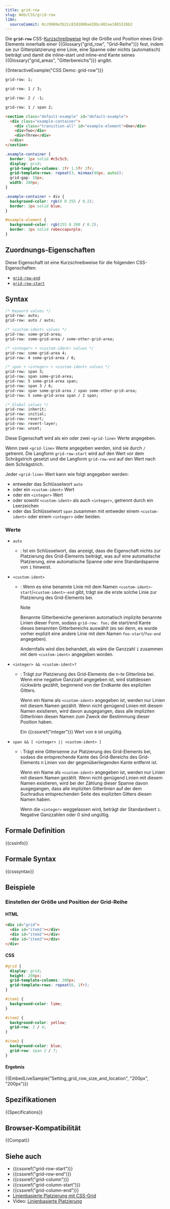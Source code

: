 ```yaml
---
title: grid-row
slug: Web/CSS/grid-row
l10n:
  sourceCommit: 0cc9980e3b21c83d1800a428bc402ae1865326b2
---
```


Die **`grid-row`** CSS-[Kurzschreibweise](/de/docs/Web/CSS/CSS_cascade/Shorthand_properties) legt die Größe und Position eines Grid-Elements innerhalb einer {{Glossary("grid_row", "Grid-Reihe")}} fest, indem sie zur Gitterplatzierung eine Linie, eine Spanne oder nichts (automatisch) beiträgt und damit die inline-start und inline-end Kante seines {{Glossary("grid_areas", "Gitterbereichs")}} angibt.

{{InteractiveExample("CSS Demo: grid-row")}}

```css interactive-example-choice
grid-row: 1;
```

```css interactive-example-choice
grid-row: 1 / 3;
```

```css interactive-example-choice
grid-row: 2 / -1;
```

```css interactive-example-choice
grid-row: 1 / span 2;
```

```html interactive-example
<section class="default-example" id="default-example">
  <div class="example-container">
    <div class="transition-all" id="example-element">One</div>
    <div>Two</div>
    <div>Three</div>
  </div>
</section>
```

```css interactive-example
.example-container {
  border: 1px solid #c5c5c5;
  display: grid;
  grid-template-columns: 1fr 1.5fr 1fr;
  grid-template-rows: repeat(3, minmax(40px, auto));
  grid-gap: 10px;
  width: 200px;
}

.example-container > div {
  background-color: rgb(0 0 255 / 0.2);
  border: 3px solid blue;
}

#example-element {
  background-color: rgb(255 0 200 / 0.2);
  border: 3px solid rebeccapurple;
}
```

## Zuordnungs-Eigenschaften

Diese Eigenschaft ist eine Kurzschreibweise für die folgenden CSS-Eigenschaften:

- [`grid-row-end`](/de/docs/Web/CSS/grid-row-end)
- [`grid-row-start`](/de/docs/Web/CSS/grid-row-start)

## Syntax

```css
/* Keyword values */
grid-row: auto;
grid-row: auto / auto;

/* <custom-ident> values */
grid-row: some-grid-area;
grid-row: some-grid-area / some-other-grid-area;

/* <integer> + <custom-ident> values */
grid-row: some-grid-area 4;
grid-row: 4 some-grid-area / 6;

/* span + <integer> + <custom-ident> values */
grid-row: span 3;
grid-row: span some-grid-area;
grid-row: 5 some-grid-area span;
grid-row: span 3 / 6;
grid-row: span some-grid-area / span some-other-grid-area;
grid-row: 5 some-grid-area span / 2 span;

/* Global values */
grid-row: inherit;
grid-row: initial;
grid-row: revert;
grid-row: revert-layer;
grid-row: unset;
```

Diese Eigenschaft wird als ein oder zwei `<grid-line>` Werte angegeben.

Wenn zwei `<grid-line>` Werte angegeben werden, sind sie durch `/` getrennt. Die Langform `grid-row-start` wird auf den Wert vor dem Schrägstrich gesetzt und die Langform `grid-row-end` auf den Wert nach dem Schrägstrich.

Jeder `<grid-line>` Wert kann wie folgt angegeben werden:

- entweder das Schlüsselwort `auto`
- oder ein `<custom-ident>` Wert
- oder ein `<integer>` Wert
- oder sowohl `<custom-ident>` als auch `<integer>`, getrennt durch ein Leerzeichen
- oder das Schlüsselwort `span` zusammen mit entweder einem `<custom-ident>` oder einem `<integer>` oder beiden.

### Werte

- `auto`
  - : Ist ein Schlüsselwort, das anzeigt, dass die Eigenschaft nichts zur Platzierung des Grid-Elements beiträgt, was auf eine automatische Platzierung, eine automatische Spanne oder eine Standardspanne von `1` hinweist.
- `<custom-ident>`
  - : Wenn es eine benannte Linie mit dem Namen `<custom-ident>-start`/`<custom-ident>-end` gibt, trägt sie die erste solche Linie zur Platzierung des Grid-Elements bei.

    > [!NOTE]
    > Benannte Gitterbereiche generieren automatisch implizite benannte Linien dieser Form, sodass `grid-row: foo;` die start/end Kante dieses benannten Gitterbereichs auswählt (es sei denn, es wurde vorher explizit eine andere Linie mit dem Namen `foo-start`/`foo-end` angegeben).

    Andernfalls wird dies behandelt, als wäre die Ganzzahl `1` zusammen mit dem `<custom-ident>` angegeben worden.

- `<integer> && <custom-ident>?`
  - : Trägt zur Platzierung des Grid-Elements die n-te Gitterlinie bei. Wenn eine negative Ganzzahl angegeben ist, wird stattdessen rückwärts gezählt, beginnend von der Endkante des expliziten Gitters.

    Wenn ein Name als `<custom-ident>` angegeben ist, werden nur Linien mit diesem Namen gezählt. Wenn nicht genügend Linien mit diesem Namen existieren, wird davon ausgegangen, dass alle impliziten Gitterlinien diesen Namen zum Zweck der Bestimmung dieser Position haben.

    Ein {{cssxref("integer")}} Wert von `0` ist ungültig.

- `span && [ <integer> || <custom-ident> ]`
  - : Trägt eine Gittersenne zur Platzierung des Grid-Elements bei, sodass die entsprechende Kante des Grid-Bereichs des Grid-Elements n Linien von der gegenüberliegenden Kante entfernt ist.

    Wenn ein Name als `<custom-ident>` angegeben ist, werden nur Linien mit diesem Namen gezählt. Wenn nicht genügend Linien mit diesem Namen existieren, wird bei der Zählung dieser Spanne davon ausgegangen, dass alle impliziten Gitterlinien auf der dem Suchradius entsprechenden Seite des expliziten Gitters diesen Namen haben.

    Wenn die `<integer>` weggelassen wird, beträgt der Standardwert `1`. Negative Ganzzahlen oder 0 sind ungültig.

## Formale Definition

{{cssinfo}}

## Formale Syntax

{{csssyntax}}

## Beispiele

### Einstellen der Größe und Position der Grid-Reihe

#### HTML

```html
<div id="grid">
  <div id="item1"></div>
  <div id="item2"></div>
  <div id="item3"></div>
</div>
```

#### CSS

```css
#grid {
  display: grid;
  height: 200px;
  grid-template-columns: 200px;
  grid-template-rows: repeat(6, 1fr);
}

#item1 {
  background-color: lime;
}

#item2 {
  background-color: yellow;
  grid-row: 2 / 4;
}

#item3 {
  background-color: blue;
  grid-row: span 2 / 7;
}
```

#### Ergebnis

{{EmbedLiveSample("Setting_grid_row_size_and_location", "200px", "200px")}}

## Spezifikationen

{{Specifications}}

## Browser-Kompatibilität

{{Compat}}

## Siehe auch

- {{cssxref("grid-row-start")}}
- {{cssxref("grid-row-end")}}
- {{cssxref("grid-column")}}
- {{cssxref("grid-column-start")}}
- {{cssxref("grid-column-end")}}
- [Linienbasierte Platzierung mit CSS-Grid](/de/docs/Web/CSS/CSS_grid_layout/Grid_layout_using_line-based_placement)
- Video: [Linienbasierte Platzierung](https://gridbyexample.com/video/series-line-based-placement/)
